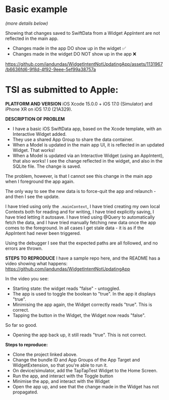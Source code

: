 # Basic example 

_(more details below)_

Showing that changes saved to SwiftData from a Widget AppIntent are not reflected in the main app.

- Changes made in the app DO show up in the widget ✅
- Changes made in the widget DO NOT show up in the app ❌

https://github.com/iandundas/WidgetIntentNotUpdatingApp/assets/1131967/b6636fd6-9f8d-4f92-9eee-5ef99a38757a

# TSI as submitted to Apple:

**PLATFORM AND VERSION**
iOS
Xcode 15.0.0 + iOS 17.0 (Simulator) and iPhone XR on iOS 17.0 (21A329).

**DESCRIPTION OF PROBLEM**
- I have a basic iOS SwiftData app, based on the Xcode template, with an Interactive Widget added.
- They use a shared App Group to share the data container.
- When a Model is updated in the main app UI, it is reflected in an updated Widget. That works!
- When a Model is updated via an Interactive Widget (using an AppIntent), that also works! I see the change reflected in the widget, and also in the SQLite file. The change is saved.

The problem, however, is that I cannot see this change in the main app when I foreground the app again.

The only way to see the new data is to force-quit the app and relaunch - and then I see the update.

I have tried using only the `.mainContext`, I have tried creating my own local Contexts both for reading and for writing, I have tried explicitly saving, I have tried letting it autosave. I have tried using @Query to automatically fetch the data, and I have tried manually fetching new data once the app comes to the foreground. In all cases I get stale data - it is as if the AppIntent had never been triggered.

Using the debugger I see that the expected paths are all followed, and no errors are thrown.

**STEPS TO REPRODUCE**
I have a sample repo here, and the README has a video showing what happens:
https://github.com/iandundas/WidgetIntentNotUpdatingApp


In the video you see:

- Starting state: the widget reads "false" - untoggled.
- The app is used to toggle the boolean to "true". In the app it displays "true".
- Minimising the app again, the Widget correctly reads "true". This is correct.
- Tapping the button in the Widget, the Widget now reads "false".

So far so good.

- Opening the app back up, it still reads "true". This is not correct.


**Steps to reproduce:**

- Clone the project linked above.
- Change the bundle ID and App Groups of the App Target and WidgetExtension, so that you're able to run it.
- On device/simulator, add the TapTapTest Widget to the Home Screen.
- Run the app, and interact with the Toggle button
- Minimise the app, and interact with the Widget
- Open the app up, and see that the change made in the Widget has not propagated.
